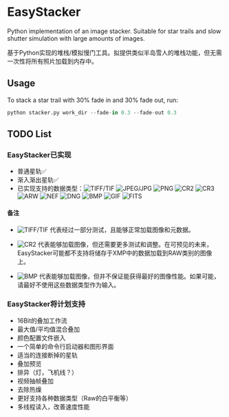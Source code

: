 # EasyStacker

Python implementation of an image stacker. Suitable for star trails and slow shutter simulation with large amounts of images.

基于Python实现的堆栈/模拟慢门工具。拟提供类似半岛雪人的堆栈功能，但无需一次性将所有照片加载到内存中。

## Usage

To stack a star trail with 30% fade in and 30% fade out, run:

```py
python stacker.py work_dir --fade-in 0.3 --fade-out 0.3
```

## TODO List

### EasyStacker已实现

* 普通星轨✅
* 渐入渐出星轨✅
* 已实现支持的数据类型：![TIFF/TIF](https://img.shields.io/badge/-TIFF%2FTIF-green) ![JPEG/JPG](https://img.shields.io/badge/-JPEG%2FJPG-green) ![PNG](https://img.shields.io/badge/-PNG-green) ![CR2](https://img.shields.io/badge/-CR2-darkgreen) ![CR3](https://img.shields.io/badge/-CR3-darkgreen) ![ARW](https://img.shields.io/badge/-ARW-darkgreen) ![NEF](https://img.shields.io/badge/-NEF-darkgreen) ![DNG](https://img.shields.io/badge/-DNG-darkgreen) ![BMP](https://img.shields.io/badge/-BMP-yellow) ![GIF](https://img.shields.io/badge/-GIF-yellow) ![FITS](https://img.shields.io/badge/-FITS-yellow)

#### 备注

* ![TIFF/TIF](https://img.shields.io/badge/-TIFF%2FTIF-green) 代表经过一部分测试，且能够正常加载图像和元数据。

* ![CR2](https://img.shields.io/badge/-CR2-darkgreen) 代表能够加载图像，但还需要更多测试和调整。在可预见的未来，EasyStacker可能都不支持将储存于XMP中的数据加载到RAW类别的图像上。

* ![BMP](https://img.shields.io/badge/-BMP-yellow) 代表能够加载图像，但并不保证能获得最好的图像性能。如果可能，请最好不使用这些数据类型作为输入。

### EasyStacker将计划支持

* 16Bit的叠加工作流
* 最大值/平均值混合叠加
* 颜色配置文件嵌入
* 一个简单的命令行启动器和图形界面
* 适当的连接断掉的星轨
* 叠加预览
* 排异（灯，飞机线？）
* 视频抽帧叠加
* 去除热燥
* 更好支持各种数据类型（Raw的白平衡等）
* 多线程读入，改善速度性能

